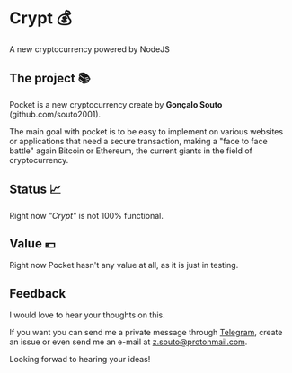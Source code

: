 # Crypt 💰 
A new cryptocurrency powered by NodeJS

## The project 📚

Pocket is a new cryptocurrency create by **Gonçalo Souto** (github.com/souto2001).

The main goal with pocket is to be easy to implement on various websites or applications that need a secure transaction, making a "face to face battle" again Bitcoin or Ethereum, the current giants in the field of cryptocurrency.

## Status 📈

Right now *"Crypt"* is not 100% functional.

## Value 💶

Right now Pocket hasn't any value at all, as it is just in testing.

## Feedback

I would love to hear your thoughts on this.

If you want you can send me a private message through [Telegram](t.me/champpopinion), create an issue or even send me an e-mail at z.souto@protonmail.com.

Looking forwad to hearing your ideas!
